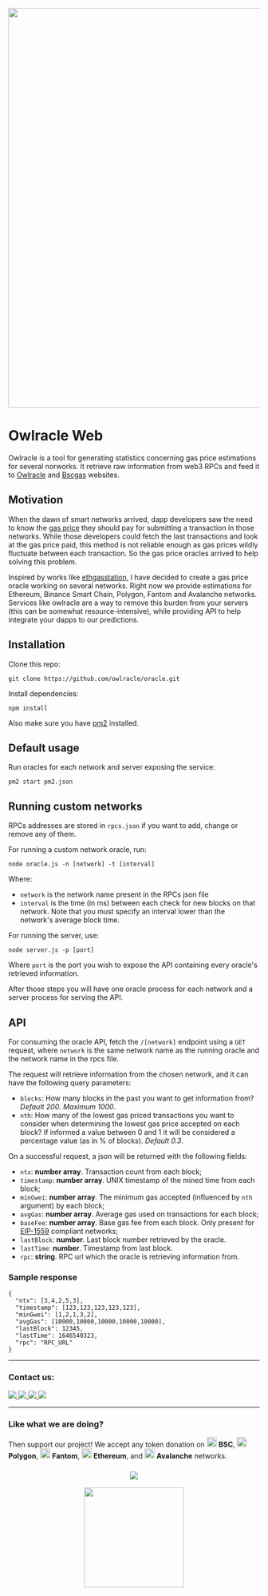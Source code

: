 <p align=center>
<img width="800" src="https://user-images.githubusercontent.com/19828711/140464079-683afdb2-a213-4e02-a032-93a42e3a93e8.png">
</p>

# Owlracle Web

Owlracle is a tool for generating statistics concerning gas price estimations for several norworks. It retrieve raw information from web3 RPCs and feed it to [Owlracle](https://owlracle.info) and [Bscgas](https://bscgas.info) websites.

## Motivation

When the dawn of smart networks arrived, dapp developers saw the need to know the [gas price](https://en.wikipedia.org/wiki/Ethereum#Gas) they should pay for submitting a transaction in those networks. While those developers could fetch the last transactions and look at the gas price paid, this method is not reliable enough as gas prices wildly fluctuate between each transaction. So the gas price oracles arrived to help solving this problem. 

Inspired by works like [ethgasstation](https://ethgasstation.info/), I have decided to create a gas price oracle working on several networks. Right now we provide estimations for Ethereum, Binance Smart Chain, Polygon, Fantom and Avalanche networks. Services like owlracle are a way to remove this burden from your servers (this can be somewhat resource-intensive), while providing API to help integrate your dapps to our predictions.

## Installation

Clone this repo:
```
git clone https://github.com/owlracle/oracle.git
```

Install dependencies:
```
npm install
```

Also make sure you have [pm2](https://pm2.keymetrics.io/) installed.

## Default usage

Run oracles for each network and server exposing the service:
```
pm2 start pm2.json
```

## Running custom networks 

RPCs addresses are stored in ```rpcs.json``` if you want to add, change or remove any of them.

For running a custom network oracle, run:

```
node oracle.js -n [network] -t [interval]
```

Where:
* ```network``` is the network name present in the RPCs json file
* ```interval``` is the time (in ms) between each check for new blocks on that network. Note that you must specify an interval lower than the network's average block time.

For running the server, use:

```
node server.js -p [port]
```

Where ```port``` is the port you wish to expose the API containing every oracle's retrieved information.

After those steps you will have one oracle process for each network and a server process for serving the API.


## API

For consuming the oracle API, fetch the ```/[network]``` endpoint using a ```GET``` request, where ```network``` is the same network name as the running oracle and the network name in the rpcs file.

The request will retrieve information from the chosen network, and it can have the following query parameters:

* ```blocks```: How many blocks in the past you want to get information from? _Default 200_. _Maximum 1000_.
* ```nth```: How many of the lowest gas priced transactions you want to consider when determining the lowest gas price accepted on each block? If informed a value between 0 and 1 it will be considered a percentage value (as in % of blocks). _Default 0.3_.

On a successful request, a json will be returned with the following fields:

* ```ntx```: **number array**. Transaction count from each block;
* ```timestamp```: **number array**. UNIX timestamp of the mined time from each block;
* ```minGwei```: **number array**. The minimum gas accepted (influenced by ```nth``` argument) by each block;
* ```avgGas```: **number array**. Average gas used on transactions for each block;
* ```baseFee```: **number array**. Base gas fee from each block. Only present for [EIP-1559](https://notes.ethereum.org/@vbuterin/eip-1559-faq) compliant networks;
* ```lastBlock```: **number**. Last block number retrieved by the oracle.
* ```lastTime```: **number**. Timestamp from last block.
* ```rpc```: **string**. RPC url which the oracle is retrieving information from.

### Sample response

```
{
  "ntx": [3,4,2,5,3],
  "timestamp": [123,123,123,123,123],
  "minGwei": [1,2,1,3,2],
  "avgGas": [10000,10000,10000,10000,10000],
  "lastBlock": 12345,
  "lastTime": 1646540323,
  "rpc": "RPC_URL"
}
```

---

### Contact us:

<a href="https://twitter.com/owlracleAPI">
<img src="https://img.shields.io/badge/Twitter-1DA1F2?style=for-the-badge&logo=twitter&logoColor=white">
</a>

<a href="https://facebook.com/owlracle">
<img src="https://img.shields.io/badge/Facebook-1877F2?style=for-the-badge&logo=facebook&logoColor=white">
</a>

<a href="https://t.me/owlracle">
<img src="https://img.shields.io/badge/Telegram-2CA5E0?style=for-the-badge&logo=telegram&logoColor=white">
</a>

<a href="https://github.com/owlracle">
<img src="https://img.shields.io/badge/GitHub-100000?style=for-the-badge&logo=github&logoColor=white">
</a>

---

### Like what we are doing?

Then support our project! We accept any token donation on <img src="https://owlracle.info/img/bsc.png" height="20"> **BSC**, <img src="https://owlracle.info/img/poly.png" height="20"> **Polygon**, <img src="https://owlracle.info/img/ftm.png" height="20"> **Fantom**, <img src="https://owlracle.info/img/eth.png" height="20"> **Ethereum**, and <img src="https://owlracle.info/img/avax.png" height="20"> **Avalanche** networks.

<a href="https://user-images.githubusercontent.com/19828711/139945432-f6b07860-c986-4221-a291-10370f24ea5a.png">
<h3 align=center><img src="https://img.shields.io/badge/Wallet-0xA6E126a5bA7aE209A92b16fcf464E502f27fb658-blue"></h3>
<p align=center>
	<img width="200" src="https://user-images.githubusercontent.com/19828711/139945432-f6b07860-c986-4221-a291-10370f24ea5a.png">
</p>
</a>
 